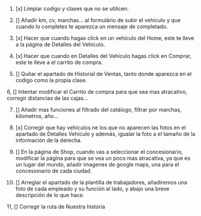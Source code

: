 
1. [x] Limpiar codigo y clases que no se utilicen.

2. [] Añadir km, cv, marchas... al formulário de subir el vehículo y que cuando lo completes te aparezca un mensaje de completado.

3. [x] Hacer que cuando hagas click en un vehículo del Home, este te lleve a la página de Detalles del Vehículo.

4. [x] Hacer que cuando en Detalles del Vehículo hagas click en Comprar, este te lleve a el carrito de compra.

5. [] Quitar el apartado de Historial de Ventas, tanto donde aparezca en el codigo como la propia clase.

6, [] Intentar modificar el Carrito de compra para que sea mas atracativo, corregir distancias de las cajas...

7. [] Añadir mas funciones al filtrado del catálogo, filtrar por marchas, kilometros, año...

8. [x] Corregir que hay vehículos ne los que no aparecen las fotos en el apartado de Detalles Vehículo y además, igualar la foto a 
 el tamaño de la información de la derecha.

9. [] En la página de Shop, cuando vas a seleccionar el concesionario, modificar la página para que se vea un poco mas atracativa, ya que es
 un lugar del mundo, añadir imagenes de google maps, una para el concesionario de cada ciudad.

10. [] Arreglar el apartado de la plantilla de trabajadores, añadiremos una foto de cada empleado y su función al lado, y abajo una breve 
 descripción de lo que hace.

11, [] Corregir la ruta de Nuestra historia